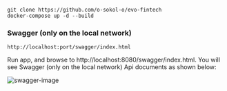 ```shell
git clone https://github.com/o-sokol-o/evo-fintech
docker-compose up -d --build
```

### Swagger (only on the local network)
```
http://localhost:port/swagger/index.html
```

Run app, and browse to http://localhost:8080/swagger/index.html. You will see Swagger (only on the local network) Api documents as shown below:

![swagger-image](../main/assets/swagger-image.png)

